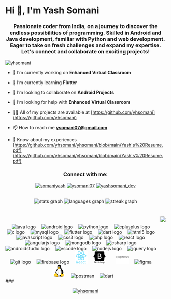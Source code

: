 <h1 align="left">Hi 👋, I'm Yash Somani</h1>
<h3 align="center">Passionate coder from India, on a journey to discover the endless possibilities of programming. Skilled in Android and Java development, familiar with Python and web development. Eager to take on fresh challenges and expand my expertise. Let's connect and collaborate on exciting projects!</h3>

<p align="left"> <img src="https://komarev.com/ghpvc/?username=yhsomani&label=Profile%20views&color=0e75b6&style=flat" alt="yhsomani" /> </p>


- 🔭 I’m currently working on **Enhanced Virtual Classroom**

- 🌱 I’m currently learning **Flutter**

- 👯 I’m looking to collaborate on **Android Projects**

- 🤝 I’m looking for help with **Enhanced Virtual Classroom**

- 👨‍💻 All of my projects are available at [https://github.com/yhsomani](https://github.com/yhsomani)

- 📫 How to reach me **ysomani07@gmail.com**

- 📄 Know about my experiences [https://github.com/yhsomani/yhsomani/blob/main/Yash's%20Resume.pdf](https://github.com/yhsomani/yhsomani/blob/main/Yash's%20Resume.pdf)
###
<div align="center">
<h3 align="center">Connect with me:</h3>
<p align="center">
<a href="https://linkedin.com/in/somaniyash" target="blank"><img align="center" src="https://raw.githubusercontent.com/rahuldkjain/github-profile-readme-generator/master/src/images/icons/Social/linked-in-alt.svg" alt="somaniyash" height="30" width="40" /></a>
<a href="https://www.hackerrank.com/ysomani07" target="blank"><img align="center" src="https://raw.githubusercontent.com/rahuldkjain/github-profile-readme-generator/master/src/images/icons/Social/hackerrank.svg" alt="ysomani07" height="30"  width="40" /></a>
<a href="https://www.leetcode.com/yashsomani_dev" target="blank"><img align="center" src="https://raw.githubusercontent.com/rahuldkjain/github-profile-readme-generator/master/src/images/icons/Social/leet-code.svg" alt="yashsomani_dev" height="30"  width="40"  /></a>
</p>
</div>
<br clear="both">

<div align="center">
  <img src="https://github-readme-stats.vercel.app/api?username=yhsomani&hide_title=false&hide_rank=false&show_icons=true&include_all_commits=true&count_private=true&disable_animations=false&theme=dracula&locale=en&hide_border=false" height="150" alt="stats graph"  />
  <img src="https://github-readme-stats.vercel.app/api/top-langs?username=yhsomani&locale=en&hide_title=false&layout=compact&card_width=320&langs_count=5&theme=dracula&hide_border=false" height="150" alt="languages graph"  />
  <img src="https://streak-stats.demolab.com?user=yhsomani&locale=en&mode=daily&theme=dracula&hide_border=false&border_radius=5" height="150" alt="streak graph"  />
</div>

###

<br clear="both">

<img align="right" height="170" src="https://i.imgflip.com/65efzo.gif"  />

###

<div align="center">
 <img src="https://cdn.jsdelivr.net/gh/devicons/devicon/icons/java/java-original.svg" height="40" alt="java logo" />
 <img width="10" />
 <img src="https://cdn.jsdelivr.net/gh/devicons/devicon/icons/android/android-original.svg" height="40" alt="android logo" />
 <img width="10" />
 <img src="https://cdn.jsdelivr.net/gh/devicons/devicon/icons/python/python-original.svg" height="40" alt="python logo" />
 <img width="10" />
 <img src="https://cdn.jsdelivr.net/gh/devicons/devicon/icons/cplusplus/cplusplus-original.svg" height="40" alt="cplusplus logo" />
 <img width="10" />
 <img src="https://cdn.jsdelivr.net/gh/devicons/devicon/icons/c/c-original.svg" height="40" alt="c logo" />
 <img width="10" />
 <img src="https://cdn.jsdelivr.net/gh/devicons/devicon/icons/mysql/mysql-original.svg" height="40" alt="mysql logo" />
 <img width="10" />
 <img src="https://cdn.jsdelivr.net/gh/devicons/devicon/icons/flutter/flutter-original.svg" height="40" alt="flutter logo" />
 <img width="10" />
 <img src="https://cdn.jsdelivr.net/gh/devicons/devicon/icons/dart/dart-original.svg" height="40" alt="dart logo" />
 <img width="10" />
 <img src="https://cdn.jsdelivr.net/gh/devicons/devicon/icons/html5/html5-original.svg" height="40" alt="html5 logo" />
 <img width="10" />
 <img src="https://cdn.jsdelivr.net/gh/devicons/devicon/icons/javascript/javascript-original.svg" height="40" alt="javascript logo" />
 <img width="10" />
 <img src="https://cdn.jsdelivr.net/gh/devicons/devicon/icons/css3/css3-original.svg" height="40" alt="css3 logo" />
 <img width="10" />
 <img src="https://cdn.jsdelivr.net/gh/devicons/devicon/icons/php/php-original.svg" height="40" alt="php logo" />
 <img width="10" />
 <img src="https://cdn.jsdelivr.net/gh/devicons/devicon/icons/react/react-original.svg" height="40" alt="react logo" />
 <img width="10" />
 <img src="https://cdn.jsdelivr.net/gh/devicons/devicon/icons/angularjs/angularjs-original.svg" height="40" alt="angularjs logo" />
 <img width="10" />
 <img src="https://cdn.jsdelivr.net/gh/devicons/devicon/icons/mongodb/mongodb-original.svg" height="40" alt="mongodb logo" />
 <img width="10" />
 <img src="https://cdn.jsdelivr.net/gh/devicons/devicon/icons/csharp/csharp-original.svg" height="40" alt="csharp logo" />
 <img width="10" />
 <img src="https://cdn.jsdelivr.net/gh/devicons/devicon/icons/androidstudio/androidstudio-original.svg" height="40" alt="androidstudio logo" />
 <img width="10" />
 <img src="https://cdn.jsdelivr.net/gh/devicons/devicon/icons/vscode/vscode-original.svg" height="40" alt="vscode logo" />
 <img width="10" />
 <img src="https://cdn.jsdelivr.net/gh/devicons/devicon/icons/nodejs/nodejs-original.svg" height="40" alt="nodejs logo" />
 <img width="10" />
 <img src="https://cdn.jsdelivr.net/gh/devicons/devicon/icons/jquery/jquery-original.svg" height="40" alt="jquery logo" />
 <img width="10" />
 <img src="https://cdn.jsdelivr.net/gh/devicons/devicon/icons/git/git-original.svg" height="40" alt="git logo" />
 <img width="10" />
 <img src="https://www.vectorlogo.zone/logos/firebase/firebase-icon.svg" height="40" alt="firebase logo" />
 <img width="10" />
 <img src="https://raw.githubusercontent.com/devicons/devicon/master/icons/react/react-original-wordmark.svg" alt="react" height="40"/> </a>
 <img width="10" />
 <img src="https://raw.githubusercontent.com/devicons/devicon/master/icons/bootstrap/bootstrap-plain-wordmark.svg" alt="bootstrap" height="40"/>
 <img width="10" />
  <img width="10" />
 <img src="https://raw.githubusercontent.com/devicons/devicon/master/icons/express/express-original-wordmark.svg" alt="express" height="40"/>
 <img width="10" />
 <img src="https://www.vectorlogo.zone/logos/figma/figma-icon.svg" alt="figma" height="40"/>
 <img width="10" />
 <img src="https://raw.githubusercontent.com/devicons/devicon/master/icons/linux/linux-original.svg" alt="linux" height="40"/>
 <img width="10" />
 <img src="https://www.vectorlogo.zone/logos/getpostman/getpostman-icon.svg" alt="postman" height="40"/>
 <img width="10" />
 <img src="https://www.vectorlogo.zone/logos/dartlang/dartlang-icon.svg" alt="dart" height="40"/>
</div>
###



<!--
<div align="center">
  <img src="https://profile-counter.glitch.me/yhsomani/count.svg?"  />
</div>
-->
<p align="center"> <a href="https://github.com/ryo-ma/github-profile-trophy"><img src="https://github-profile-trophy.vercel.app/?username=yhsomani" alt="yhsomani" /></a> </p>
<!--
**yhsomani/yhsomani** is a ✨ _special_ ✨ repository because its `README.md` (this file) appears on your GitHub profile.
Here are some ideas to get you started:
- 🔭 I’m currently working on ...
- 🌱 I’m currently learning ...
- 👯 I’m looking to collaborate on ...
- 🤔 I’m looking for help with ...
- 💬 Ask me about ...
- 📫 How to reach me: ...
- 😄 Pronouns: ...
- ⚡ Fun fact: ...
-->
